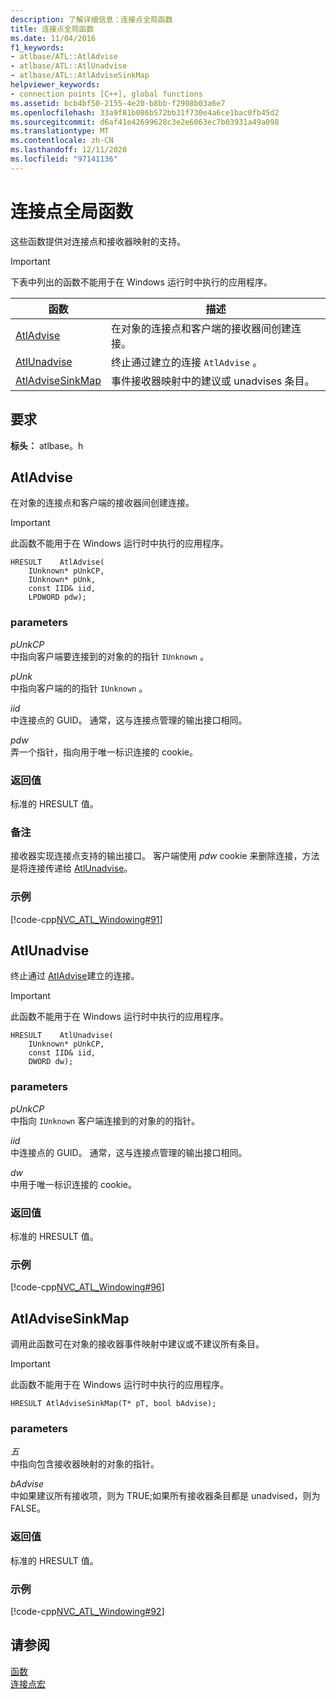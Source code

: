 ```yaml
---
description: 了解详细信息：连接点全局函数
title: 连接点全局函数
ms.date: 11/04/2016
f1_keywords:
- atlbase/ATL::AtlAdvise
- atlbase/ATL::AtlUnadvise
- atlbase/ATL::AtlAdviseSinkMap
helpviewer_keywords:
- connection points [C++], global functions
ms.assetid: bcb4bf50-2155-4e20-b8bb-f2908b03a6e7
ms.openlocfilehash: 33a9f81b086b572bb31f730e4a6ce1bac0fb45d2
ms.sourcegitcommit: d6af41e42699628c3e2e6063ec7b03931a49a098
ms.translationtype: MT
ms.contentlocale: zh-CN
ms.lasthandoff: 12/11/2020
ms.locfileid: "97141136"
---
```

# <a name="connection-point-global-functions"></a>连接点全局函数

这些函数提供对连接点和接收器映射的支持。

> [!IMPORTANT]
> 下表中列出的函数不能用于在 Windows 运行时中执行的应用程序。

|函数|描述|
|-|-|
|[AtlAdvise](#atladvise)|在对象的连接点和客户端的接收器间创建连接。|
|[AtlUnadvise](#atlunadvise)|终止通过建立的连接 `AtlAdvise` 。|
|[AtlAdviseSinkMap](#atladvisesinkmap)|事件接收器映射中的建议或 unadvises 条目。|

## <a name="requirements"></a>要求

**标头：** atlbase。h

## <a name="atladvise"></a><a name="atladvise"></a> AtlAdvise

在对象的连接点和客户端的接收器间创建连接。

> [!IMPORTANT]
> 此函数不能用于在 Windows 运行时中执行的应用程序。

```
HRESULT    AtlAdvise(
    IUnknown* pUnkCP,
    IUnknown* pUnk,
    const IID& iid,
    LPDWORD pdw);
```

### <a name="parameters"></a>parameters

*pUnkCP*<br/>
中指向客户端要连接到的对象的的指针 `IUnknown` 。

*pUnk*<br/>
中指向客户端的的指针 `IUnknown` 。

*iid*<br/>
中连接点的 GUID。 通常，这与连接点管理的输出接口相同。

*pdw*<br/>
弄一个指针，指向用于唯一标识连接的 cookie。

### <a name="return-value"></a>返回值

标准的 HRESULT 值。

### <a name="remarks"></a>备注

接收器实现连接点支持的输出接口。 客户端使用 *pdw* cookie 来删除连接，方法是将连接传递给 [AtlUnadvise](#atlunadvise)。

### <a name="example"></a>示例

[!code-cpp[NVC_ATL_Windowing#91](../../atl/codesnippet/cpp/connection-point-global-functions_1.cpp)]

## <a name="atlunadvise"></a><a name="atlunadvise"></a> AtlUnadvise

终止通过 [AtlAdvise](#atladvise)建立的连接。

> [!IMPORTANT]
> 此函数不能用于在 Windows 运行时中执行的应用程序。

```
HRESULT    AtlUnadvise(
    IUnknown* pUnkCP,
    const IID& iid,
    DWORD dw);
```

### <a name="parameters"></a>parameters

*pUnkCP*<br/>
中指向 `IUnknown` 客户端连接到的对象的的指针。

*iid*<br/>
中连接点的 GUID。 通常，这与连接点管理的输出接口相同。

*dw*<br/>
中用于唯一标识连接的 cookie。

### <a name="return-value"></a>返回值

标准的 HRESULT 值。

### <a name="example"></a>示例

[!code-cpp[NVC_ATL_Windowing#96](../../atl/codesnippet/cpp/connection-point-global-functions_2.cpp)]

## <a name="atladvisesinkmap"></a><a name="atladvisesinkmap"></a> AtlAdviseSinkMap

调用此函数可在对象的接收器事件映射中建议或不建议所有条目。

> [!IMPORTANT]
> 此函数不能用于在 Windows 运行时中执行的应用程序。

```
HRESULT AtlAdviseSinkMap(T* pT, bool bAdvise);
```

### <a name="parameters"></a>parameters

*五*<br/>
中指向包含接收器映射的对象的指针。

*bAdvise*<br/>
中如果建议所有接收项，则为 TRUE;如果所有接收器条目都是 unadvised，则为 FALSE。

### <a name="return-value"></a>返回值

标准的 HRESULT 值。

### <a name="example"></a>示例

[!code-cpp[NVC_ATL_Windowing#92](../../atl/codesnippet/cpp/connection-point-global-functions_3.h)]

## <a name="see-also"></a>请参阅

[函数](../../atl/reference/atl-functions.md)<br/>
[连接点宏](../../atl/reference/connection-point-macros.md)
